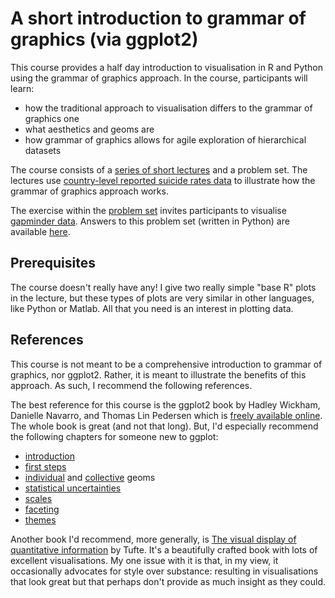 # A short introduction to grammar of graphics (via ggplot2)
This course provides a half day introduction to visualisation in R and Python using the grammar of graphics approach. In the course, participants will learn:

- how the traditional approach to visualisation differs to the grammar of graphics one
- what aesthetics and geoms are
- how grammar of graphics allows for agile exploration of hierarchical datasets

The course consists of a [series of short lectures](https://www.youtube.com/playlist?list=PLwJRxp3blEvaYRYWTqQ5ScIow8ZBm3Q92) and a problem set. The lectures use [country-level reported suicide rates data](https://www.kaggle.com/russellyates88/suicide-rates-overview-1985-to-2016) to illustrate how the grammar of graphics approach works.

The exercise within the [problem set](./problem_sets/gapminder.ipynb) invites participants to visualise [gapminder data](./problem_sets/data/gapminder.csv). Answers to this problem set (written in Python) are available [here](./problem_sets/answers/gapminder.ipynb).

## Prerequisites
The course doesn't really have any! I give two really simple "base R" plots in the lecture, but these types of plots are very similar in other languages, like Python or Matlab. All that you need is an interest in plotting data.

## References
This course is not meant to be a comprehensive introduction to grammar of graphics, nor ggplot2. Rather, it is meant to illustrate the benefits of this approach. As such, I recommend the following references.

The best reference for this course is the ggplot2 book by Hadley Wickham, Danielle Navarro, and Thomas Lin Pedersen which is [freely available online](https://ggplot2-book.org/). The whole book is great (and not that long). But, I'd especially recommend the following chapters for someone new to ggplot:

- [introduction](https://ggplot2-book.org/introduction.html)
- [first steps](https://ggplot2-book.org/getting-started.html)
- [individual](https://ggplot2-book.org/individual-geoms.html) and [collective](https://ggplot2-book.org/collective-geoms.html) geoms
- [statistical uncertainties](https://ggplot2-book.org/statistical-summaries.html)
- [scales](https://ggplot2-book.org/scale-position.html)
- [faceting](https://ggplot2-book.org/facet.html)
- [themes](https://ggplot2-book.org/polishing.html)

Another book I'd recommend, more generally, is [The visual display of quantitative information](https://www.amazon.co.uk/Visual-Display-Quantitative-Information/dp/0961392142) by Tufte. It's a beautifully crafted book with lots of excellent visualisations. My one issue with it is that, in my view, it occasionally advocates for style over substance: resulting in visualisations that look great but that perhaps don't provide as much insight as they could.
